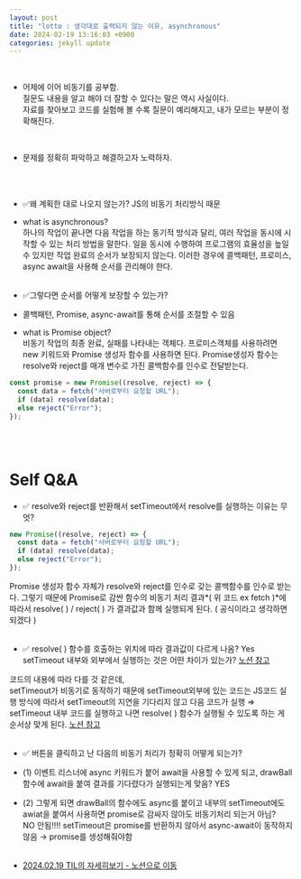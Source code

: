 ```yaml
---
layout: post
title: "lotto : 생각대로 출력되지 않는 이유, asynchronous"
date: 2024-02-19 13:16:03 +0900
categories: jekyll update
---
```

<br>

- 어제에 이어 비동기를 공부함.<br> 
질문도 내용을 알고 해야 더 잘할 수 있다는 말은 역시 사실이다.<br> 
자료를 찾아보고 코드를 실험해 볼 수록 질문이 예리해지고, 내가 모르는 부분이 정확해진다.
<br>

- 문제를 정확히 파악하고 해결하고자 노력하자.
<br>
<br>

- ✅왜 계획한 대로 나오지 않는가? JS의 비동기 처리방식 때문
- what is asynchronous?<br>
  하나의 작업이 끝나면 다음 작업을 하는 동기적 방식과 달리,
  여러 작업을 동시에 시작할 수 있는 처리 방법을 말한다. 일을 동시에 수행하여 프로그램의 효율성을 높일 수 있지만 작업 완료의 순서가 보장되지 않는다.
  이러한 경우에 콜백패턴, 프로미스, async await을 사용해 순서를 관리해야 한다.
  <br>
  <br>

- ✅그렇다면 순서를 어떻게 보장할 수 있는가?
- 콜백패턴, Promise, async-await를 통해 순서를 조절할 수 있음
- what is Promise object?<br>
  비동기 작업의 최종 완료, 실패를 나타내는 객체다.
  프로미스객체를 사용하려면 new 키워드와 Promise 생성자 함수를 사용하면 된다. Promise생성자 함수는 resolve와 reject를 매개 변수로 가진 콜백함수를 인수로 전달받는다.

```jsx
const promise = new Promise((resolve, reject) => {
  const data = fetch("서버로부터 요청할 URL");
  if (data) resolve(data);
  else reject("Error");
});
```

<br>
<br>

# Self Q&A

- ✅ resolve와 reject를 반환해서 setTimeout에서 resolve를 실행하는 이유는 무엇?

```jsx
new Promise((resolve, reject) => {
  const data = fetch("서버로부터 요청할 URL");
  if (data) resolve(data);
  else reject("Error");
});
```

Promise 생성자 함수 자체가 resolve와 reject를 인수로 갖는 콜백함수를 인수로 받는다.
그렇기 때문에 Promise로 감싼 함수의 비동기 처리 결과*( 위 코드 ex fetch )*에 따라서 resolve( ) / reject( ) 가 결과값과 함께 실행되게 된다. ( 공식이라고 생각하면 되겠다 )
<br>
<br>

- ✅ resolve( ) 함수를 호출하는 위치에 따라 결과값이 다르게 나옴? Yes<br>
  setTimeout 내부와 외부에서 실행하는 것은 어떤 차이가 있는가? <a href="https://www.notion.so/fun-blog/33dc66dbb45f4dedba77df11f51890eb?v=f1077250abc347f08cd5c49a7b75bbf4">노션 참고</a><br>

코드의 내용에 따라 다를 것 같은데, <br>
setTimeout가 비동기로 동작하기 때문에 setTimeout외부에 있는 코드는 JS코드 실행 방식에 따라서 setTimeout의 지연을 기다리지 않고 다음 코드가 실행 ⇒ setTimeout 내부 코드를 실행하고 나면 resolve( ) 함수가 실행될 수 있도록 하는 게 순서상 맞게 된다. <a href="https://www.notion.so/fun-blog/33dc66dbb45f4dedba77df11f51890eb?v=f1077250abc347f08cd5c49a7b75bbf4">노션 참고</a>
<br>
<br>

- ✅ 버튼을 클릭하고 난 다음의 비동기 처리가 정확히 어떻게 되는가?
- (1) 이벤트 리스너에 async 키워드가 붙어 await을 사용할 수 있게 되고, drawBall함수에 await을 붙여 결과를 기다렸다가 실행되는게 맞음? YES <br>
- (2) 그렇게 되면 drawBall의 함수에도 async를 붙이고 내부의 setTimeout에도 awiat을 붙여서 사용하면 promise로 감싸지 않아도 비동기처리 되는거 아님?<br>
  NO 안됨!!!! setTimeout은 promise를 반환하지 않아서 async-await이 동작하지 않음 → promise를 생성해줘야함
  <br>
  <br>

- <a href='https://www.notion.so/fun-blog/7b0a8a44708644f5a95f6b59c3fa1e7c' target="_blank"> 2024.02.19 TIL의 자세히보기 - 노션으로 이동 </a>
